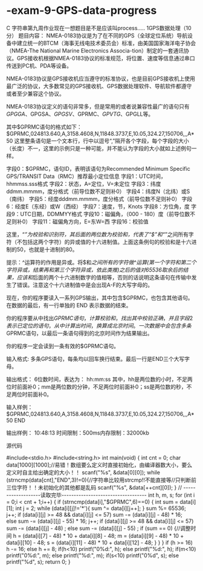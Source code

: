 # -exam-9-GPS-data-progress
C 字符串第九周作业现在一想题目是不是应该叫process.....
1GPS数据处理（10分）
题目内容：
NMEA-0183协议是为了在不同的GPS（全球定位系统）导航设备中建立统一的BTCM（海事无线电技术委员会）标准，由美国国家海洋电子协会（NMEA-The National Marine Electronics Associa-tion）制定的一套通讯协议。GPS接收机根据NMEA-0183协议的标准规范，将位置、速度等信息通过串口传送到PC机、PDA等设备。

NMEA-0183协议是GPS接收机应当遵守的标准协议，也是目前GPS接收机上使用最广泛的协议，大多数常见的GPS接收机、GPS数据处理软件、导航软件都遵守或者至少兼容这个协议。

NMEA-0183协议定义的语句非常多，但是常用的或者说兼容性最广的语句只有$GPGGA、$GPGSA、$GPGSV、$GPRMC、$GPVTG、$GPGLL等。

其中$GPRMC语句的格式如下：
    $GPRMC,024813.640,A,3158.4608,N,11848.3737,E,10.05,324.27,150706,,,A*50
这里整条语句是一个文本行，行中以逗号“,”隔开各个字段，每个字段的大小（长度）不一，这里的示例只是一种可能，并不能认为字段的大小就如上述例句一样。

字段0：$GPRMC，语句ID，表明该语句为Recommended Minimum Specific GPS/TRANSIT Data（RMC）推荐最小定位信息
字段1：UTC时间，hhmmss.sss格式
字段2：状态，A=定位，V=未定位
字段3：纬度ddmm.mmmm，度分格式（前导位数不足则补0）
字段4：纬度N（北纬）或S（南纬）
字段5：经度dddmm.mmmm，度分格式（前导位数不足则补0）
字段6：经度E（东经）或W（西经）
字段7：速度，节，Knots
字段8：方位角，度
字段9：UTC日期，DDMMYY格式
字段10：磁偏角，（000 - 180）度（前导位数不足则补0）
字段11：磁偏角方向，E=东W=西
字段16：校验值

这里，“*”为校验和识别符，其后面的两位数为校验和，代表了“$”和“*”之间所有字符（不包括这两个字符）的异或值的十六进制值。上面这条例句的校验和是十六进制的50，也就是十进制的80。

提示：^运算符的作用是异或。将$和*之间所有的字符做^运算(第一个字符和第二个字符异或，结果再和第三个字符异或，依此类推)之后的值对65536取余后的结果，应该和*后面的两个十六进制数字的值相等，否则的话说明这条语句在传输中发生了错误。注意这个十六进制值中是会出现A-F的大写字母的。

现在，你的程序要读入一系列GPS输出，其中包含$GPRMC，也包含其他语句。在数据的最后，有一行单独的
    END
表示数据的结束。

你的程序要从中找出$GPRMC语句，计算校验和，找出其中校验正确，并且字段2表示已定位的语句，从中计算出时间，换算成北京时间。一次数据中会包含多条$GPRMC语句，以最后一条语句得到的北京时间作为结果输出。

你的程序一定会读到一条有效的$GPRMC语句。

输入格式:
多条GPS语句，每条均以回车换行结束。最后一行是END三个大写字母。

输出格式：
6位数时间，表达为：
hh:mm:ss
其中，hh是两位数的小时，不足两位时前面补0；mm是两位数的分钟，不足两位时前面补0；ss是两位数的秒，不足两位时前面补0。

输入样例：
$GPRMC,024813.640,A,3158.4608,N,11848.3737,E,10.05,324.27,150706,,,A*50
END

输出样例：
10:48:13
时间限制：500ms内存限制：32000kb

源代码

#include<stdio.h>
#include<string.h>
int main(void) {
	int cnt = 0;
	char data[1000][1000];//易错！数组要么定义时直接初始化，由编译器数大小，要么定义时自主给出确定的大小！！
	scanf("%s", &data[0][0]);
	while (strncmp(data[cnt],"END",3)!=0){//字符串比较用strcmp!!不能直接等//只判断前三位字符！！未初始化的其他都是乱码 
		scanf("%s", &data[++cnt][0]);
	}
// -------------------读取完毕-----------------------------------
	int h, m, s;
	for (int i = 0;i < cnt + 1;i++) {
		if (strncmp(data[i],"$GPRMC",6)==0) {
			int sum = data[i][1];
			int j = 2;
			while (data[i][j]!='*'){
				sum ^= data[i][j++];
			}
			sum %= 65536;
			j++;
			if (data[i][j] >= 48 && data[i][j] <= 57)
			sum -= (data[i][j] - 48) * 16;	
			else
			sum -= (data[i][j] - 55) * 16;
			j++;
			if (data[i][j] >= 48 && data[i][j] <= 57)
				sum -= (data[i][j] - 48) ;
			else
				sum -= (data[i][j] - 55) ;
			if (sum == 0) {//调整时间
				h = (data[i][7] - 48) * 10 + data[i][8] - 48;
				m = (data[i][9] - 48) * 10 + data[i][10] - 48;
				s = (data[i][11] - 48) * 10 + data[i][12] - 48;
			}
		}
	}
	if (h >= 16)
		h -= 16;
	else
		h += 8;
	if(h<10)
	printf("0%d:", h);
	else
	printf("%d:", h);
	if(m<10)
	printf("0%d:", m);
	else
	printf("%d:", m);
	if(s<10)
	printf("0%d", s);
	else
	printf("%d", s);
	return 0;
}
